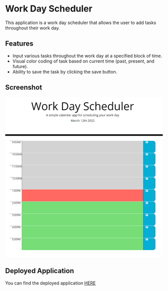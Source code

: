 # Work Day Scheduler
This application is a work day scheduler that allows the user to add tasks throughout their work day.

## Features
- Input various tasks throughout the work day at a specified block of time.
- Visual color coding of task based on current time (past, present, and future).
- Ability to save the task by clicking the save button.

## Screenshot
![Screenshot](./assets/images/screenshot.png "Work Day Scheduler")

## Deployed Application
You can find the deployed application [HERE](https://jwhitney2209.github.io/word-day-scheduler/)

